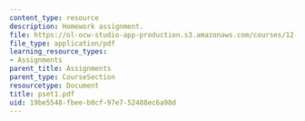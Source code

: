 ```yaml
---
content_type: resource
description: Homework assignment.
file: https://ol-ocw-studio-app-production.s3.amazonaws.com/courses/12-800-fluid-dynamics-of-the-atmosphere-and-ocean-fall-2004/19be5548fbeeb0cf97e752488ec6a98d_pset1.pdf
file_type: application/pdf
learning_resource_types:
- Assignments
parent_title: Assignments
parent_type: CourseSection
resourcetype: Document
title: pset1.pdf
uid: 19be5548-fbee-b0cf-97e7-52488ec6a98d
---
```

